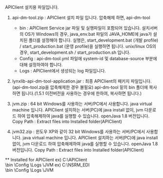 APIClient 설치용 파일입니다.

1. api-dm-tool.zip :
   APIClient 설치 파일 입니다.  압축해제 하면,
   api-dm-tool
     - bin       : APIClient Service jar 파일 및 실행파일이 포함되어 있습니다.
                    설치서버의 OS가 Windows의 경우, java_env.bat 파일의 JAVA_HOME에 java가 설치된 폴더를 설정해야 합니다.
                    실행은, start_development.bat (개발 profile) / start_production.bat (운영 profile)을 실행하면 됩니다.
                    unix/linux OS의 경우, start_development.sh / start_production.sh 입니다.
     - Config    : api-dm-tool.yml 파일에 system-id 및 database-source 부분에 대해 설정하여야 합니다. 
     - Logs      : APIClient에서 생성되는 log 파일입니다.

2. lynxlib-api-dm-tool-application.jar : 최종 APIClient의 패키지 파일입니다.(api-dm-tool.zip을 압축해제한 경우 불필요)
   api-dm-tool 밑의 bin 폴더에 복사하면 됩니다.(1.5.1 이전버전을 사용하는 경우에 한하여, 복사하면 됩니다.)
   
3. jvm.zip      : 64 bit Windows를 사용하는 서버/PC에서 사용합니다. 
   java virtual machine 입니다.  APIClient 설치하는 서버(PC)에 java install 없이, jvm 다운로드 하여 압축해제하여 java를 실행할 수 있습니다.
   openJava 1.8 버전입니다.
   Copy Path : Extract files into Installed folder(APIClient)

5. jvm32.zip    : 윈도우 XP와 같이 32 bit Windows를 사용하는 서버/PC에서 사용합니다.
   java virtual machine 입니다.  APIClient 설치하는 서버(PC)에 java install 없이, jvm 다운로드 하여 압축해제하여 java를 실행할 수 있습니다.
   openJava 1.8 버전입니다.
   Copy Path : Extract files into Installed folder(APIClient)

** Installed for APIClient
   ex) C:\APIClient\
          \bin
          \Config
          \Logs
          \JVM
   ex) C:\NSRM_EDI\
          \bin
          \Config
          \Logs
          \JVM
